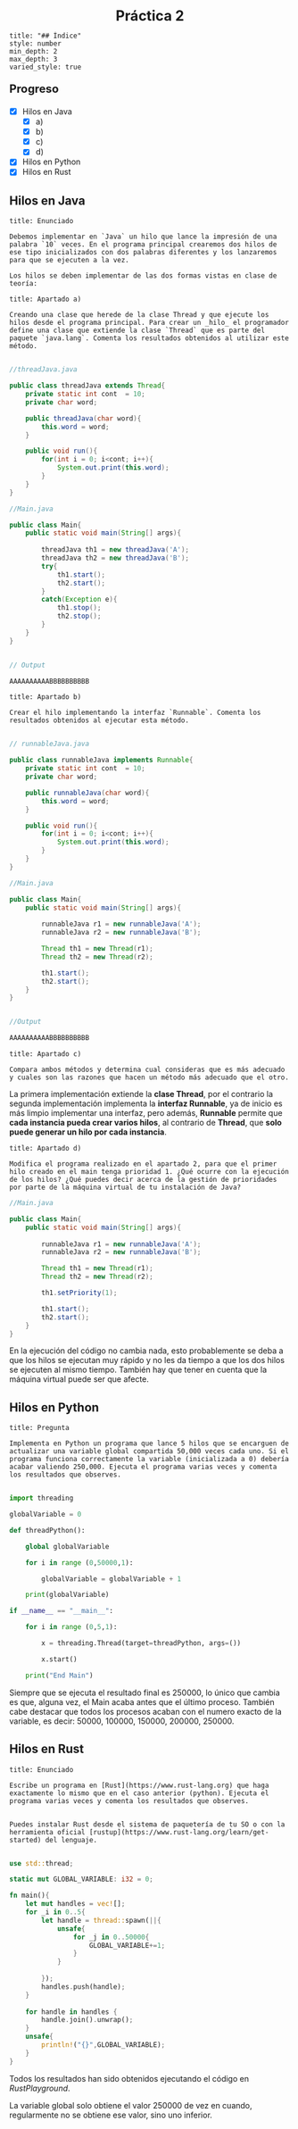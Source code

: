 <center style="font-weight: bold; font-size: 25 ">Práctica 2</center>


```toc
title: "## Índice"
style: number 
min_depth: 2 
max_depth: 3
varied_style: true
```

<p style="font-weight: bold; font-size: 20 ">Progreso</p>

- [x] Hilos en Java
	- [x] a)
	- [x] b)
	- [x] c)
	- [x] d)
- [x] Hilos en Python
- [x] Hilos en Rust

## Hilos en Java

```ad-info
title: Enunciado

Debemos implementar en `Java` un hilo que lance la impresión de una palabra `10` veces. En el programa principal crearemos dos hilos de ese tipo inicializados con dos palabras diferentes y los lanzaremos para que se ejecuten a la vez.

Los hilos se deben implementar de las dos formas vistas en clase de teoría:

```

```ad-question
title: Apartado a)

Creando una clase que herede de la clase Thread y que ejecute los hilos desde el programa principal. Para crear un _hilo_ el programador define una clase que extiende la clase `Thread` que es parte del paquete `java.lang`. Comenta los resultados obtenidos al utilizar este método.
```

``` java

//threadJava.java

public class threadJava extends Thread{
    private static int cont  = 10;
    private char word;

    public threadJava(char word){
        this.word = word;
    } 

    public void run(){
        for(int i = 0; i<cont; i++){
            System.out.print(this.word);
        }
    }
}

//Main.java

public class Main{
    public static void main(String[] args){
        
        threadJava th1 = new threadJava('A');
        threadJava th2 = new threadJava('B');
        try{
            th1.start();
            th2.start();
        }
        catch(Exception e){
            th1.stop();
            th2.stop();
        }
    }
}


// Output

AAAAAAAAAABBBBBBBBBB

```

```ad-question
title: Apartado b)

Crear el hilo implementando la interfaz `Runnable`. Comenta los resultados obtenidos al ejecutar esta método.
```

``` java

// runnableJava.java

public class runnableJava implements Runnable{
    private static int cont  = 10;
    private char word;

    public runnableJava(char word){
        this.word = word;
    } 

    public void run(){
        for(int i = 0; i<cont; i++){
            System.out.print(this.word);
        }
    }
}

//Main.java

public class Main{
    public static void main(String[] args){
        
        runnableJava r1 = new runnableJava('A');
        runnableJava r2 = new runnableJava('B');

        Thread th1 = new Thread(r1);
        Thread th2 = new Thread(r2);

        th1.start();
        th2.start();
    }
}


//Output

AAAAAAAAAABBBBBBBBBB
```

```ad-question
title: Apartado c)

Compara ambos métodos y determina cual consideras que es más adecuado y cuales son las razones que hacen un método más adecuado que el otro.
```

La primera implementación extiende la **clase Thread**, por el contrario la segunda implementación implementa la **interfaz Runnable**, ya de inicio es más limpio implementar una interfaz, pero además, **Runnable** permite que **cada instancia pueda crear varios hilos**, al contrario de **Thread**, que **solo puede generar un hilo por cada instancia**.

```ad-question
title: Apartado d)

Modifica el programa realizado en el apartado 2, para que el primer hilo creado en el main tenga prioridad 1. ¿Qué ocurre con la ejecución de los hilos? ¿Qué puedes decir acerca de la gestión de prioridades por parte de la máquina virtual de tu instalación de Java?
```

``` java
//Main.java

public class Main{
    public static void main(String[] args){
        
        runnableJava r1 = new runnableJava('A');
        runnableJava r2 = new runnableJava('B');

        Thread th1 = new Thread(r1);
        Thread th2 = new Thread(r2);

        th1.setPriority(1);

        th1.start();
        th2.start();
    }
}
```

En la ejecución del código no cambia nada, esto probablemente se deba a que los hilos se ejecutan muy rápido y no les da tiempo a que los dos hilos se ejecuten al mismo tiempo. También hay que tener en cuenta que la máquina virtual puede ser que afecte.

## Hilos en Python

```ad-info
title: Pregunta

Implementa en Python un programa que lance 5 hilos que se encarguen de actualizar una variable global compartida 50,000 veces cada uno. Si el programa funciona correctamente la variable (inicializada a 0) debería acabar valiendo 250,000. Ejecuta el programa varias veces y comenta los resultados que observes.
```

``` python

import threading

globalVariable = 0

def threadPython():

    global globalVariable

    for i in range (0,50000,1):

        globalVariable = globalVariable + 1

    print(globalVariable)

if __name__ == "__main__":

    for i in range (0,5,1):

        x = threading.Thread(target=threadPython, args=())

        x.start()

    print("End Main")
```

Siempre que se ejecuta el resultado final es 250000, lo único que cambia es que, alguna vez, el Main acaba antes que el último proceso.
También cabe destacar que todos los procesos acaban con el numero exacto de la variable, es decir: 50000, 100000, 150000, 200000, 250000.

## Hilos en Rust

```ad-question
title: Enunciado

Escribe un programa en [Rust](https://www.rust-lang.org) que haga exactamente lo mismo que en el caso anterior (python). Ejecuta el programa varias veces y comenta los resultados que observes.


Puedes instalar Rust desde el sistema de paquetería de tu SO o con la herramienta oficial [rustup](https://www.rust-lang.org/learn/get-started) del lenguaje.
```

``` rust

use std::thread;

static mut GLOBAL_VARIABLE: i32 = 0;

fn main(){
    let mut handles = vec![];
    for _i in 0..5{
        let handle = thread::spawn(||{
            unsafe{
                for _j in 0..50000{
                    GLOBAL_VARIABLE+=1;
                }
            }
            
        });
        handles.push(handle);
    }
    
    for handle in handles {
        handle.join().unwrap();
    }
    unsafe{
        println!("{}",GLOBAL_VARIABLE);
    }
}
```

Todos los resultados han sido obtenidos ejecutando el código en _RustPlayground_. 

La variable global solo obtiene el valor 250000 de vez en cuando, regularmente no se obtiene ese valor, sino uno inferior.